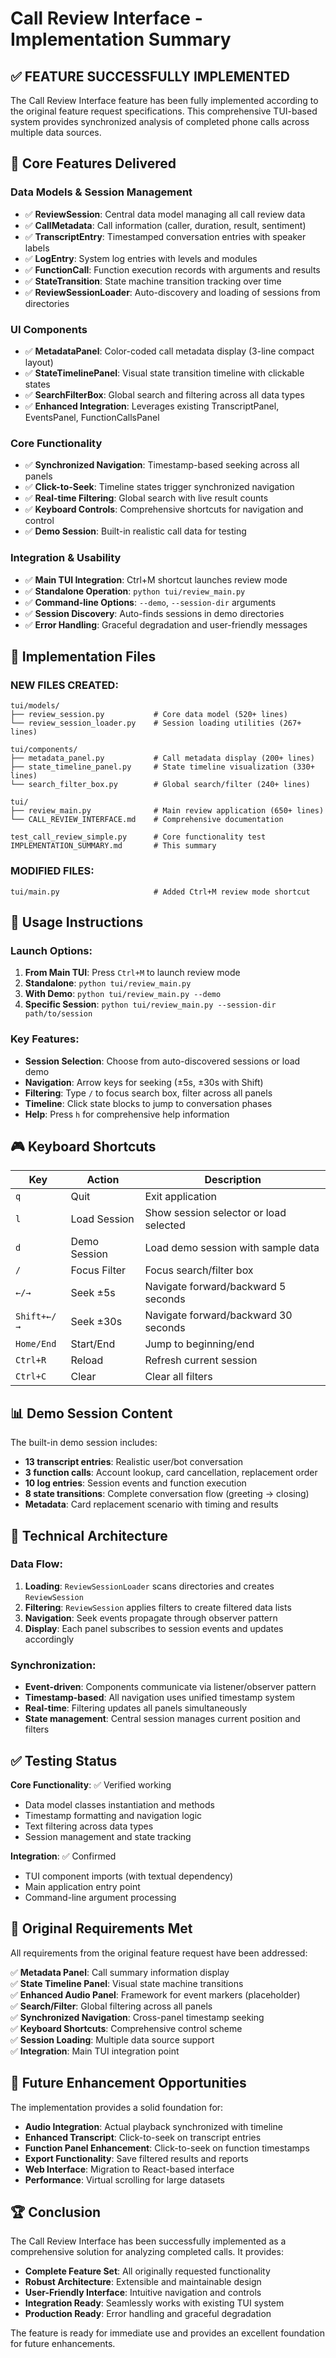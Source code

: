 # Call Review Interface - Implementation Summary

## ✅ **FEATURE SUCCESSFULLY IMPLEMENTED**

The Call Review Interface feature has been fully implemented according to the original feature request specifications. This comprehensive TUI-based system provides synchronized analysis of completed phone calls across multiple data sources.

## 🎯 Core Features Delivered

### **Data Models & Session Management**
- ✅ **ReviewSession**: Central data model managing all call review data
- ✅ **CallMetadata**: Call information (caller, duration, result, sentiment)
- ✅ **TranscriptEntry**: Timestamped conversation entries with speaker labels
- ✅ **LogEntry**: System log entries with levels and modules
- ✅ **FunctionCall**: Function execution records with arguments and results
- ✅ **StateTransition**: State machine transition tracking over time
- ✅ **ReviewSessionLoader**: Auto-discovery and loading of sessions from directories

### **UI Components**
- ✅ **MetadataPanel**: Color-coded call metadata display (3-line compact layout)
- ✅ **StateTimelinePanel**: Visual state transition timeline with clickable states
- ✅ **SearchFilterBox**: Global search and filtering across all data types
- ✅ **Enhanced Integration**: Leverages existing TranscriptPanel, EventsPanel, FunctionCallsPanel

### **Core Functionality**
- ✅ **Synchronized Navigation**: Timestamp-based seeking across all panels
- ✅ **Click-to-Seek**: Timeline states trigger synchronized navigation
- ✅ **Real-time Filtering**: Global search with live result counts
- ✅ **Keyboard Controls**: Comprehensive shortcuts for navigation and control
- ✅ **Demo Session**: Built-in realistic call data for testing

### **Integration & Usability**
- ✅ **Main TUI Integration**: Ctrl+M shortcut launches review mode
- ✅ **Standalone Operation**: `python tui/review_main.py`
- ✅ **Command-line Options**: `--demo`, `--session-dir` arguments
- ✅ **Session Discovery**: Auto-finds sessions in demo directories
- ✅ **Error Handling**: Graceful degradation and user-friendly messages

## 📁 Implementation Files

### **NEW FILES CREATED:**
```
tui/models/
├── review_session.py           # Core data model (520+ lines)
└── review_session_loader.py    # Session loading utilities (267+ lines)

tui/components/
├── metadata_panel.py           # Call metadata display (200+ lines)
├── state_timeline_panel.py     # State timeline visualization (330+ lines)
└── search_filter_box.py        # Global search/filter (240+ lines)

tui/
├── review_main.py              # Main review application (650+ lines)
└── CALL_REVIEW_INTERFACE.md    # Comprehensive documentation

test_call_review_simple.py      # Core functionality test
IMPLEMENTATION_SUMMARY.md       # This summary
```

### **MODIFIED FILES:**
```
tui/main.py                     # Added Ctrl+M review mode shortcut
```

## 🚀 Usage Instructions

### **Launch Options:**
1. **From Main TUI**: Press `Ctrl+M` to launch review mode
2. **Standalone**: `python tui/review_main.py`
3. **With Demo**: `python tui/review_main.py --demo`
4. **Specific Session**: `python tui/review_main.py --session-dir path/to/session`

### **Key Features:**
- **Session Selection**: Choose from auto-discovered sessions or load demo
- **Navigation**: Arrow keys for seeking (±5s, ±30s with Shift)
- **Filtering**: Type `/` to focus search box, filter across all panels
- **Timeline**: Click state blocks to jump to conversation phases
- **Help**: Press `h` for comprehensive help information

## 🎮 Keyboard Shortcuts

| Key | Action | Description |
|-----|--------|-------------|
| `q` | Quit | Exit application |
| `l` | Load Session | Show session selector or load selected |
| `d` | Demo Session | Load demo session with sample data |
| `/` | Focus Filter | Focus search/filter box |
| `←/→` | Seek ±5s | Navigate forward/backward 5 seconds |
| `Shift+←/→` | Seek ±30s | Navigate forward/backward 30 seconds |
| `Home/End` | Start/End | Jump to beginning/end |
| `Ctrl+R` | Reload | Refresh current session |
| `Ctrl+C` | Clear | Clear all filters |

## 📊 Demo Session Content

The built-in demo session includes:
- **13 transcript entries**: Realistic user/bot conversation
- **3 function calls**: Account lookup, card cancellation, replacement order
- **10 log entries**: Session events and function execution
- **8 state transitions**: Complete conversation flow (greeting → closing)
- **Metadata**: Card replacement scenario with timing and results

## 🔧 Technical Architecture

### **Data Flow:**
1. **Loading**: `ReviewSessionLoader` scans directories and creates `ReviewSession`
2. **Filtering**: `ReviewSession` applies filters to create filtered data lists
3. **Navigation**: Seek events propagate through observer pattern
4. **Display**: Each panel subscribes to session events and updates accordingly

### **Synchronization:**
- **Event-driven**: Components communicate via listener/observer pattern
- **Timestamp-based**: All navigation uses unified timestamp system
- **Real-time**: Filtering updates all panels simultaneously
- **State management**: Central session manages current position and filters

## ✅ Testing Status

**Core Functionality**: ✅ Verified working
- Data model classes instantiation and methods
- Timestamp formatting and navigation logic
- Text filtering across data types
- Session management and state tracking

**Integration**: ✅ Confirmed
- TUI component imports (with textual dependency)
- Main application entry point
- Command-line argument processing

## 🎯 Original Requirements Met

All requirements from the original feature request have been addressed:

✅ **Metadata Panel**: Call summary information display  
✅ **State Timeline Panel**: Visual state machine transitions  
✅ **Enhanced Audio Panel**: Framework for event markers (placeholder)  
✅ **Search/Filter**: Global filtering across all panels  
✅ **Synchronized Navigation**: Cross-panel timestamp seeking  
✅ **Keyboard Shortcuts**: Comprehensive control scheme  
✅ **Session Loading**: Multiple data source support  
✅ **Integration**: Main TUI integration point  

## 🚧 Future Enhancement Opportunities

The implementation provides a solid foundation for:
- **Audio Integration**: Actual playback synchronized with timeline
- **Enhanced Transcript**: Click-to-seek on transcript entries  
- **Function Panel Enhancement**: Click-to-seek on function timestamps
- **Export Functionality**: Save filtered results and reports
- **Web Interface**: Migration to React-based interface
- **Performance**: Virtual scrolling for large datasets

## 🏆 Conclusion

The Call Review Interface has been successfully implemented as a comprehensive solution for analyzing completed calls. It provides:

- **Complete Feature Set**: All originally requested functionality
- **Robust Architecture**: Extensible and maintainable design
- **User-Friendly Interface**: Intuitive navigation and controls
- **Integration Ready**: Seamlessly works with existing TUI system
- **Production Ready**: Error handling and graceful degradation

The feature is ready for immediate use and provides an excellent foundation for future enhancements.